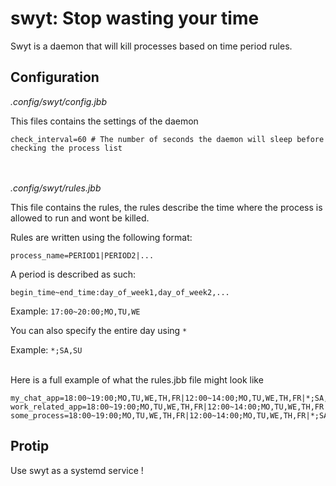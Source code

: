 # swyt: Stop wasting your time

Swyt is a daemon that will kill processes based on time period rules.

## Configuration 

*.config/swyt/config.jbb*

This files contains the settings of the daemon
```
check_interval=60 # The number of seconds the daemon will sleep before checking the process list
```
\
\
*.config/swyt/rules.jbb*

This file contains the rules, the rules describe the time where the process is allowed to run and wont be killed.

Rules are written using the following format:

``process_name=PERIOD1|PERIOD2|...``

A period is described as such:

``begin_time~end_time:day_of_week1,day_of_week2,...``

Example: ``17:00~20:00;MO,TU,WE``

You can also specify the entire day using ``*``

Example: ``*;SA,SU``

\
Here is a full example of what the rules.jbb file might look like
```
my_chat_app=18:00~19:00;MO,TU,WE,TH,FR|12:00~14:00;MO,TU,WE,TH,FR|*;SA,SU
work_related_app=18:00~19:00;MO,TU,WE,TH,FR|12:00~14:00;MO,TU,WE,TH,FR|*;SA,SU
some_process=18:00~19:00;MO,TU,WE,TH,FR|12:00~14:00;MO,TU,WE,TH,FR|*;SA,SU
```


## Protip
Use swyt as a systemd service !